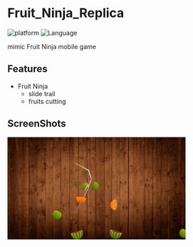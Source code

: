 # Fruit_Ninja_Replica

![platform](https://img.shields.io/badge/Platform-Unity-yellow.svg)
![Language](https://img.shields.io/badge/Language-C%23-orange.svg)

mimic Fruit Ninja mobile game

## Features
  
* Fruit Ninja
  - slide trail
  - fruits cutting

## ScreenShots
<img src="Images/sc1.png" height='230x' width='400x'/>

